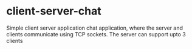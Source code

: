 # client-server-chat
Simple client server application chat application, where the server and clients communicate using TCP sockets. The server can support upto 3 clients
